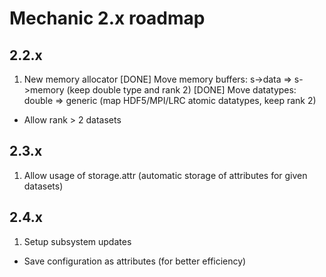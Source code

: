 Mechanic  2.x roadmap
=====================

2.2.x
-----

1. New memory allocator
  [DONE] Move memory buffers: s->data => s->memory (keep double type and rank 2)
  [DONE] Move datatypes: double => generic (map HDF5/MPI/LRC atomic datatypes, keep rank 2)
  - Allow rank > 2 datasets

2.3.x
-----

1. Allow usage of storage.attr (automatic storage of attributes for given datasets)

2.4.x
-----

1. Setup subsystem updates
  - Save configuration as attributes (for better efficiency)

